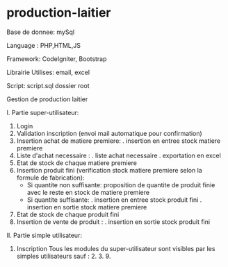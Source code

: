 # production-laitier

Base de donnee: mySql


Language : PHP,HTML,JS


Framework: CodeIgniter, Bootstrap




Librairie Utilises:  email, excel




Script: script.sql dossier root



Gestion de production laitier 


I. Partie super-utilisateur:
  1. Login
  2. Validation inscription (envoi mail automatique pour confirmation)
  3. Insertion achat de matiere premiere: . insertion en entree stock matiere premiere
  4. Liste d'achat necessaire : . liste achat necessaire
                                . exportation en excel
  5. Etat de stock de chaque matiere premiere
  6. Insertion produit fini (verification stock matiere premiere selon la formule de fabrication):
        - Si quantite non suffisante: proposition de quantite de produit finie avec le reste en stock de matiere premiere
        - Si quantite suffisante: . insertion en entree stock produit fini
                                  . insertion en sortie stock matiere premiere
  8. Etat de stock de chaque produit fini
  9. Insertion de vente de produit : . insertion en sortie stock produit fini


II. Partie simple utilisateur:
  1. Inscription
  Tous les modules du super-utilisateur sont visibles par les simples utilisateurs sauf :
      2.
      3.
      9.
